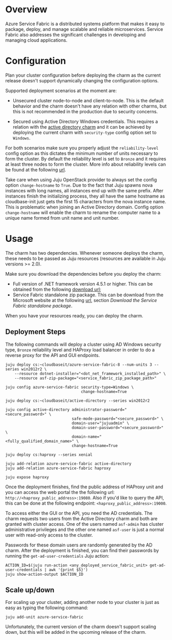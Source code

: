 ﻿
# Overview

Azure Service Fabric is a distributed systems platform that makes it easy to package, deploy, and manage scalable and reliable microservices. Service Fabric also addresses the significant challenges in developing and managing cloud applications.

# Configuration

Plan your cluster configuration before deploying the charm as the current release doesn't support dynamically changing the configuration options.

Supported deployment scenarios at the moment are:

- Unsecured cluster node-to-node and client-to-node. This is the default behavior and the charm doesn't have any relation with other charms, but this is not recommended in the production due to security concerns.

- Secured using Active Directory Windows credentials. This requires a relation with the [active directory charm](https://jujucharms.com/u/cloudbaseit/active-directory) and it can be achieved by deploying the current charm with `security-type` config option set to `Windows`.

For both scenarios make sure you properly adjust the `reliability-level` config option as this dictates the minimum number of units necessary to form the cluster. By default the reliability level is set to `Bronze` and it requires at least three nodes to form the cluster. More info about reliability levels can be found at the following [url](https://docs.microsoft.com/en-us/azure/service-fabric/service-fabric-cluster-manifest#reliability).

Take care when using Juju OpenStack provider to always set the config option `change-hostname` to `True`. Due to the fact that Juju spawns nova instances with long names, all instances end up with the same prefix. After instances finish the initializing process, they all have the same hostname as cloudbase-init just gets the first 15 characters from the nova instance name. This is problematic when joining an Active Directory domain. Config option `change-hostname` will enable the charm to rename the computer name to a unique name formed from unit name and unit number.

# Usage

The charm has two dependencies. Whenever someone deploys the charm, these needs to be passed as Juju resources (resources are available in Juju versions >= 2.0).

Make sure you download the dependencies before you deploy the charm:

- Full version of .NET framework version 4.5.1 or higher. This can be obtained from the following [download url](https://www.microsoft.com/en-us/download/details.aspx?id=40779);
- Service Fabric standalone zip package. This can be download from the Microsoft website at the following [url](https://docs.microsoft.com/en-us/azure/service-fabric/service-fabric-cluster-creation-for-windows-server), section *Download the Service Fabric standalone package*.

When you have your resources ready, you can deploy the charm. 

## Deployment Steps

The following commands will deploy a cluster using AD Windows security type, `Bronze` reliability level and HAProxy load balancer in order to do a reverse proxy for the API and GUI endpoints.

    juju deploy cs:~cloudbaseit/azure-service-fabric-8 --num-units 3 --series win2012r2 \
        --resource dotnet-installer="<dot_net_framework_installed_path>" \
        --resource asf-zip-package="<service_fabric_zip_package_path>"

    juju config azure-service-fabric security-type=Windows \
                                     change-hostname=True

    juju deploy cs:~cloudbaseit/active-directory --series win2012r2

    juju config active-directory administrator-password="<secure_password>" \
                                 safe-mode-password="<secure_password>" \
                                 domain-user="jujuadmin" \
                                 domain-user-password="<secure_password>" \
                                 domain-name="<fully_qualified_domain_name>" \
                                 change-hostname=True

    juju deploy cs:haproxy --series xenial

    juju add-relation azure-service-fabric active-directory
    juju add-relation azure-service-fabric haproxy

    juju expose haproxy

Once the deployment finishes, find the public address of HAProxy unit and you can access the web portal the the following url: `http://<haproxy_public_address>:19080`. Also if you'd like to query the API, this can be done at the following endpoint: `<haproxy_public_address>:19000`.

To access either the GUI or the API, you need the AD credentials. The charm requests two users from the Active Directory charm and both are granted with cluster access. One of the users named `asf-admin` has cluster administrative privileges and the other one named `asf-user` is just a normal user with read-only access to the cluster.

Passwords for these domain users are randomly generated by the AD charm. After the deployment is finished, you can find their passwords by running the `get-ad-user-credentials` Juju action:

    ACTION_ID=$(juju run-action <any_deployed_service_fabric_unit> get-ad-user-credentials | awk '{print $5}')
    juju show-action-output $ACTION_ID

## Scale up/down

For scaling up your cluster, adding another node to your cluster is just as easy as typing the following command:

    juju add-unit azure-service-fabric

Unfortunately, the current version of the charm doesn't support scaling down, but this will be added in the upcoming release of the charm.
